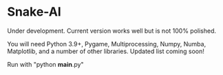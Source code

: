# Snake-AI
Under development. Current version works well but is not 100% polished.

You will need Python 3.9+, Pygame, Multiprocessing, Numpy, Numba, Matplotlib, and a number of other libraries. Updated list coming soon!

Run with "python __main__.py"
